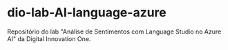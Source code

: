 # dio-lab-AI-language-azure
Repositório do lab  "Análise de Sentimentos com Language Studio no Azure AI" da Digital Innovation One.
